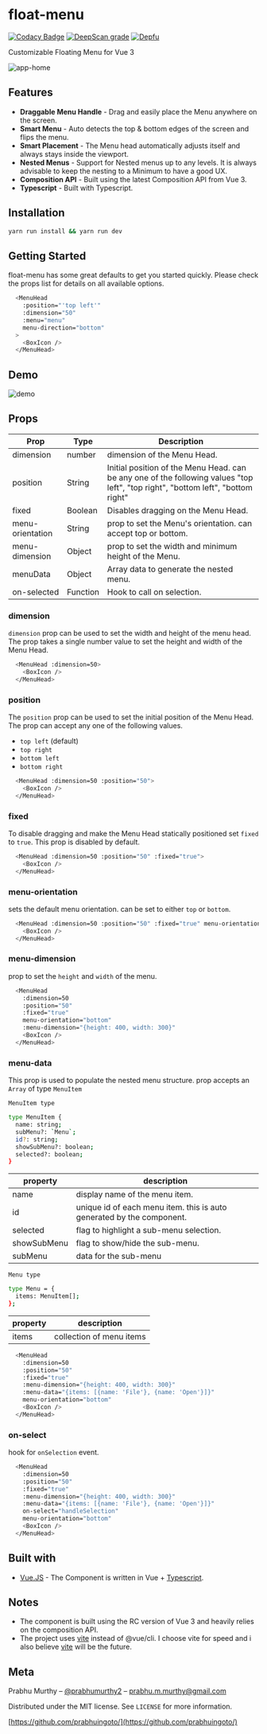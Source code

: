 # float-menu

[![Codacy Badge](https://app.codacy.com/project/badge/Grade/482f287052da4ead915a3f50b91fabb1)](https://www.codacy.com/manual/prabhuignoto/float-menu?utm_source=github.com&amp;utm_medium=referral&amp;utm_content=prabhuignoto/float-menu&amp;utm_campaign=Badge_Grade)
[![DeepScan grade](https://deepscan.io/api/teams/10074/projects/13372/branches/223016/badge/grade.svg)](https://deepscan.io/dashboard#view=project&tid=10074&pid=13372&bid=223016)
[![Depfu](https://badges.depfu.com/badges/3597df88718d346a7b41f08e31fe1331/overview.svg)](https://depfu.com/github/prabhuignoto/float-menu?project_id=15010)

Customizable Floating Menu for Vue 3

![app-home](app-home.png)

## Features

- **Draggable Menu Handle** - Drag and easily place the Menu anywhere on the screen.
- **Smart Menu** - Auto detects the top & bottom edges of the screen and flips the menu.
- **Smart Placement** - The Menu head automatically adjusts itself and always stays inside the viewport.
- **Nested Menus** - Support for Nested menus up to any levels. It is always advisable to keep the nesting to a Minimum to have a good UX.
- **Composition API** - Built using the latest Composition API from Vue 3.
- **Typescript** - Built with Typescript.

## Installation

```sh
yarn run install && yarn run dev
```

## Getting Started

float-menu has some great defaults to get you started quickly. Please check the props list for details on all available options.

```sh
  <MenuHead
    :position="'top left'"
    :dimension="50"
    :menu="menu"
    menu-direction="bottom"
  >
    <BoxIcon />
  </MenuHead>
```

## Demo

![demo](demo.gif)

## Props

| Prop              | Type     | Description                                                                                                                      |
|-------------------|----------|----------------------------------------------------------------------------------------------------------------------------------|
| dimension         | number   | dimension of the Menu Head.                                                                                                       |
| position          | String   | Initial position of the Menu Head. can be any one of the following values "top left", "top right", "bottom left", "bottom right" |
| fixed             | Boolean  | Disables dragging on the Menu Head.                                                                                               |
| menu-orientation  | String   | prop to set the Menu's orientation. can accept top or bottom.                                                                    |
| menu-dimension    | Object   | prop to set the width and minimum height of the Menu.                                                                            |
| menuData          | Object   | Array data to generate the nested menu.                                                                                           |
| on-selected       | Function | Hook to call on selection.

### dimension

`dimension` prop can be used to set the width and height of the menu head. The prop takes a single number value to set the height and width of the Menu Head.

```sh
  <MenuHead :dimension=50>
    <BoxIcon />
  </MenuHead>
```

### position

The `position` prop can be used to set the initial position of the Menu Head. The prop can accept any one of the following values.

- `top left` (default)
- `top right`
- `bottom left`
- `bottom right`

```sh
  <MenuHead :dimension=50 :position="50">
    <BoxIcon />
  </MenuHead>
```

### fixed

To disable dragging and make the Menu Head statically positioned set `fixed` to `true`. This prop is disabled by default.

```sh
  <MenuHead :dimension=50 :position="50" :fixed="true">
    <BoxIcon />
  </MenuHead>
```

### menu-orientation

sets the default menu orientation. can be set to either `top` or `bottom`.

```sh
  <MenuHead :dimension=50 :position="50" :fixed="true" menu-orientation="bottom">
    <BoxIcon />
  </MenuHead>
```

### menu-dimension

prop to set the `height` and `width` of the menu.

```sh
  <MenuHead
    :dimension=50
    :position="50"
    :fixed="true"
    menu-orientation="bottom"
    :menu-dimension="{height: 400, width: 300}"
    <BoxIcon />
  </MenuHead>
```

### menu-data

This prop is used to populate the nested menu structure. prop accepts an `Array` of type `MenuItem`

`MenuItem type`

```sh
type MenuItem {
  name: string;
  subMenu?: `Menu`;
  id?: string;
  showSubMenu?: boolean;
  selected?: boolean;
}
```

| property    | description                                                           |
|-------------|-----------------------------------------------------------------------|
| name        | display name of the menu item.                                        |
| id          | unique id of each menu item. this is auto generated by the component. |
| selected    | flag to highlight a sub-menu selection.                               |
| showSubMenu | flag to show/hide the sub-menu.                                       |
| subMenu     | data for the sub-menu                                                 |

`Menu type`

```sh
type Menu = {
  items: MenuItem[];
};
```

| property | description              |
|----------|--------------------------|
| items    | collection of menu items |

```sh
  <MenuHead
    :dimension=50
    :position="50"
    :fixed="true"
    :menu-dimension="{height: 400, width: 300}"
    :menu-data="{items: [{name: 'File'}, {name: 'Open'}]}"
    menu-orientation="bottom"
    <BoxIcon />
  </MenuHead>
```

### on-select

hook for `onSelection` event.

```sh
  <MenuHead
    :dimension=50
    :position="50"
    :fixed="true"
    :menu-dimension="{height: 400, width: 300}"
    :menu-data="{items: [{name: 'File'}, {name: 'Open'}]}"
    on-select="handleSelection"
    menu-orientation="bottom"
    <BoxIcon />
  </MenuHead>
```

## Built with

- [Vue.JS](vue) - The Component is written in Vue + [Typescript](typescript).

## Notes

- The component is built using the RC version of Vue 3 and heavily relies on the composition API.
- The project uses [vite](vite) instead of @vue/cli. I choose vite for speed and i also believe [vite](vite) will be the future.

## Meta

Prabhu Murthy – [@prabhumurthy2](https://twitter.com/prabhumurthy2) – prabhu.m.murthy@gmail.com

Distributed under the MIT license. See `LICENSE` for more information.

[https://github.com/prabhuingoto/](https://github.com/prabhuingoto/)

<!-- Markdown link & img dfn's -->

[vue]: https://vuejs.org
[typescript]: https://typescriptlang.org
[vite]: https://github.com/vitejs/vite